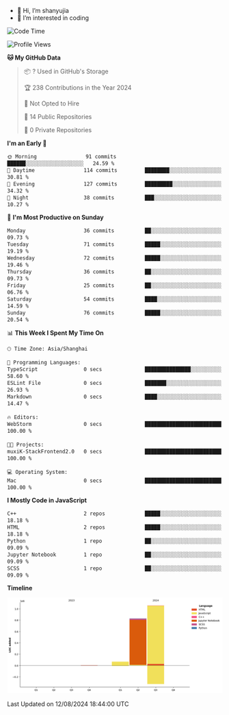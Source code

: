 - 👋 Hi, I’m shanyujia
- 👀 I’m interested in coding
<!--START_SECTION:waka-->
![Code Time](http://img.shields.io/badge/Code%20Time-2%20mins-blue)

![Profile Views](http://img.shields.io/badge/Profile%20Views-207-blue)

**🐱 My GitHub Data** 

> 📦 ? Used in GitHub's Storage 
 > 
> 🏆 238 Contributions in the Year 2024
 > 
> 🚫 Not Opted to Hire
 > 
> 📜 14 Public Repositories 
 > 
> 🔑 0 Private Repositories 
 > 
**I'm an Early 🐤** 

```text
🌞 Morning                91 commits          ██████░░░░░░░░░░░░░░░░░░░   24.59 % 
🌆 Daytime                114 commits         ████████░░░░░░░░░░░░░░░░░   30.81 % 
🌃 Evening                127 commits         █████████░░░░░░░░░░░░░░░░   34.32 % 
🌙 Night                  38 commits          ███░░░░░░░░░░░░░░░░░░░░░░   10.27 % 
```
📅 **I'm Most Productive on Sunday** 

```text
Monday                   36 commits          ██░░░░░░░░░░░░░░░░░░░░░░░   09.73 % 
Tuesday                  71 commits          █████░░░░░░░░░░░░░░░░░░░░   19.19 % 
Wednesday                72 commits          █████░░░░░░░░░░░░░░░░░░░░   19.46 % 
Thursday                 36 commits          ██░░░░░░░░░░░░░░░░░░░░░░░   09.73 % 
Friday                   25 commits          ██░░░░░░░░░░░░░░░░░░░░░░░   06.76 % 
Saturday                 54 commits          ████░░░░░░░░░░░░░░░░░░░░░   14.59 % 
Sunday                   76 commits          █████░░░░░░░░░░░░░░░░░░░░   20.54 % 
```


📊 **This Week I Spent My Time On** 

```text
🕑︎ Time Zone: Asia/Shanghai

💬 Programming Languages: 
TypeScript               0 secs              ███████████████░░░░░░░░░░   58.60 % 
ESLint File              0 secs              ███████░░░░░░░░░░░░░░░░░░   26.93 % 
Markdown                 0 secs              ████░░░░░░░░░░░░░░░░░░░░░   14.47 % 

🔥 Editors: 
WebStorm                 0 secs              █████████████████████████   100.00 % 

🐱‍💻 Projects: 
muxiK-StackFrontend2.0   0 secs              █████████████████████████   100.00 % 

💻 Operating System: 
Mac                      0 secs              █████████████████████████   100.00 % 
```

**I Mostly Code in JavaScript** 

```text
C++                      2 repos             █████░░░░░░░░░░░░░░░░░░░░   18.18 % 
HTML                     2 repos             █████░░░░░░░░░░░░░░░░░░░░   18.18 % 
Python                   1 repo              ██░░░░░░░░░░░░░░░░░░░░░░░   09.09 % 
Jupyter Notebook         1 repo              ██░░░░░░░░░░░░░░░░░░░░░░░   09.09 % 
SCSS                     1 repo              ██░░░░░░░░░░░░░░░░░░░░░░░   09.09 % 
```



**Timeline**

![Lines of Code chart](https://raw.githubusercontent.com/eleliauk/eleliauk/main/assets/bar_graph.png)


 Last Updated on 12/08/2024 18:44:00 UTC
<!--END_SECTION:waka-->
<!---
eleliauk/eleliauk is a ✨ special ✨ repository because its `README.md` (this file) appears on your GitHub profile.
You can click the Preview link to take a look at your changes.
--->
